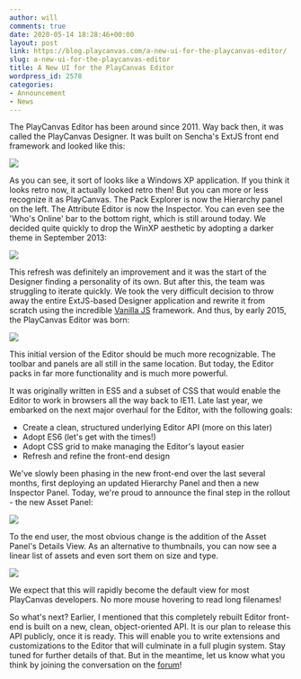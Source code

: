 ```yaml
---
author: will
comments: true
date: 2020-05-14 18:28:46+00:00
layout: post
link: https://blog.playcanvas.com/a-new-ui-for-the-playcanvas-editor/
slug: a-new-ui-for-the-playcanvas-editor
title: A New UI for the PlayCanvas Editor
wordpress_id: 2578
categories:
- Announcement
- News
---
```





The PlayCanvas Editor has been around since 2011. Way back then, it was called the PlayCanvas Designer. It was built on Sencha's ExtJS front end framework and looked like this:





![](https://blog.playcanvas.com/wp-content/uploads/2020/05/designer-extjs.png)





As you can see, it sort of looks like a Windows XP application. If you think it looks retro now, it actually looked retro then! But you can more or less recognize it as PlayCanvas. The Pack Explorer is now the Hierarchy panel on the left. The Attribute Editor is now the Inspector. You can even see the 'Who's Online' bar to the bottom right, which is still around today. We decided quite quickly to drop the WinXP aesthetic by adopting a darker theme in September 2013:





![](https://blog.playcanvas.com/wp-content/uploads/2020/05/designer-extjs-dark-1024x756.png)





This refresh was definitely an improvement and it was the start of the Designer finding a personality of its own. But after this, the team was struggling to iterate quickly. We took the very difficult decision to throw away the entire ExtJS-based Designer application and rewrite it from scratch using the incredible [Vanilla JS](http://vanilla-js.com/) framework. And thus, by early 2015, the PlayCanvas Editor was born:





![](https://blog.playcanvas.com/wp-content/uploads/2020/05/editor-new-1024x513.png)





This initial version of the Editor should be much more recognizable. The toolbar and panels are all still in the same location. But today, the Editor packs in far more functionality and is much more powerful.







It was originally written in ES5 and a subset of CSS that would enable the Editor to work in browsers all the way back to IE11. Late last year, we embarked on the next major overhaul for the Editor, with the following goals:







  * Create a clean, structured underlying Editor API (more on this later)
  * Adopt ES6 (let's get with the times!)
  * Adopt CSS grid to make managing the Editor's layout easier
  * Refresh and refine the front-end design






We've slowly been phasing in the new front-end over the last several months, first deploying an updated Hierarchy Panel and then a new Inspector Panel. Today, we're proud to announce the final step in the rollout - the new Asset Panel:





![](https://blog.playcanvas.com/wp-content/uploads/2020/05/editor-new-ui-1024x556.png)





To the end user, the most obvious change is the addition of the Asset Panel's Details View. As an alternative to thumbnails, you can now see a linear list of assets and even sort them on size and type.





![](https://blog.playcanvas.com/wp-content/uploads/2020/05/detailsview.gif)





We expect that this will rapidly become the default view for most PlayCanvas developers. No more mouse hovering to read long filenames!







So what's next? Earlier, I mentioned that this completely rebuilt Editor front-end is built on a new, clean, object-oriented API. It is our plan to release this API publicly, once it is ready. This will enable you to write extensions and customizations to the Editor that will culminate in a full plugin system. Stay tuned for further details of that. But in the meantime, let us know what you think by joining the conversation on the [forum](https://forum.playcanvas.com/)!









